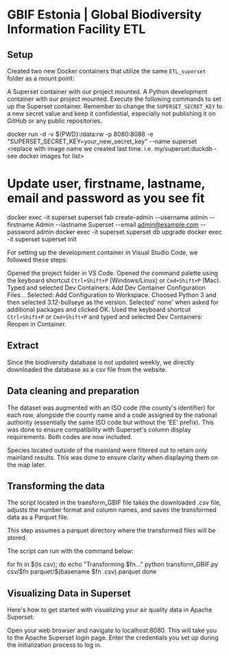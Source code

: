 # GBIF Estonia | Global Biodiversity Information Facility ETL

## Setup

Created two new Docker containers that utilize the same `ETL_superset` folder as a mount point:

A Superset container with our project mounted.
A Python development container with our project mounted.
Execute the following commands to set up the Superset container. Remember to change the `SUPERSET_SECRET_KEY` to a new secret value and keep it confidential, especially not publishing it on GitHub or any public repositories.

docker run -d -v ${PWD}:/data:rw -p 8080:8088 -e "SUPERSET_SECRET_KEY=your_new_secret_key" --name superset <replace with image name we created last time. i.e. my/superset:duckdb - see docker images for list>

# Update user, firstname, lastname, email and password as you see fit
docker exec -it superset superset fab create-admin --username admin --firstname Admin --lastname Superset --email admin@example.com --password admin
docker exec -it superset superset db upgrade
docker exec -it superset superset init

For setting up the development container in Visual Studio Code, we followed these steps:

Opened the project folder in VS Code.
Opened the command palette using the keyboard shortcut `Ctrl+Shift+P` (Windows/Linux) or `Cmd+Shift+P` (Mac). Typed and selected Dev Containers: Add Dev Container Configuration Files...
Selected: Add Configuration to Workspace.
Choosed Python 3 and then selected 3.12-bullseye as the version.
Selected' none' when asked for additional packages and clicked OK.
Used the keyboard shortcut `Ctrl+Shift+P` or `Cmd+Shift+P` and typed and selected Dev Containers: Reopen in Container.

## Extract

Since the biodiversity database is not updated weekly, we directly downloaded the database as a csv file from the website.

## Data cleaning and preparation

The dataset was augmented with an ISO code (the county's identifier) for each row, alongside the county name and a code assigned by the national authority (essentially the same ISO code but without the 'EE' prefix). This was done to ensure compatibility with Superset's column display requirements. Both codes are now included.

Species located outside of the mainland were filtered out to retain only mainland results. This was done to ensure clarity when displaying them on the map later.


## Transforming the data

The script located in the transform_GBIF file takes the downloaded .csv file, adjusts the number format and column names, and saves the transformed data as a Parquet file.

This step assumes a parquet directory where the transformed files will be stored. 

The script can run with the command below:

for fn in $(ls csv); do
    echo "Transforming $fn..."
    python transform_GBIF.py csv/$fn parquet/$(basename $fn .csv).parquet
done


## Visualizing Data in Superset

Here's how to get started with visualizing your air quality data in Apache Superset:

Open your web browser and navigate to localhost:8080. This will take you to the Apache Superset login page.
Enter the credentials you set up during the initialization process to log in.



